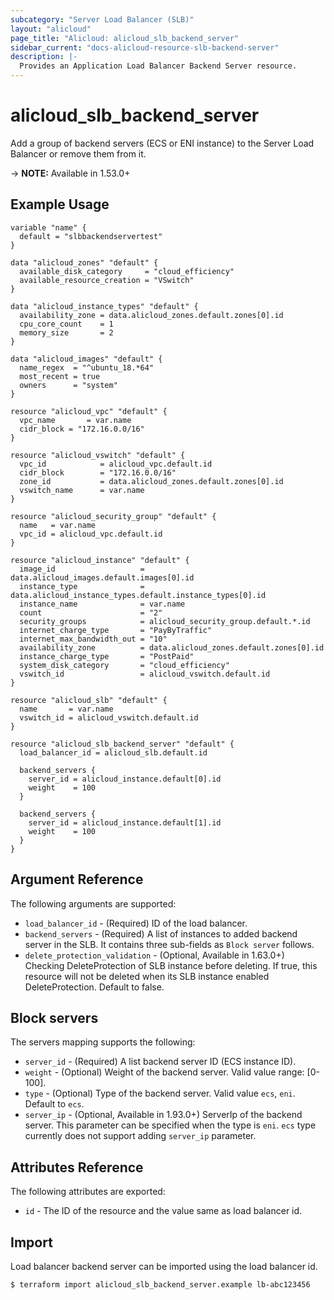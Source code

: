 ```yaml
---
subcategory: "Server Load Balancer (SLB)"
layout: "alicloud"
page_title: "Alicloud: alicloud_slb_backend_server"
sidebar_current: "docs-alicloud-resource-slb-backend-server"
description: |-
  Provides an Application Load Balancer Backend Server resource.
---
```


# alicloud\_slb\_backend\_server

Add a group of backend servers (ECS or ENI instance) to the Server Load Balancer or remove them from it.

-> **NOTE:** Available in 1.53.0+

## Example Usage

```
variable "name" {
  default = "slbbackendservertest"
}

data "alicloud_zones" "default" {
  available_disk_category     = "cloud_efficiency"
  available_resource_creation = "VSwitch"
}

data "alicloud_instance_types" "default" {
  availability_zone = data.alicloud_zones.default.zones[0].id
  cpu_core_count    = 1
  memory_size       = 2
}

data "alicloud_images" "default" {
  name_regex  = "^ubuntu_18.*64"
  most_recent = true
  owners      = "system"
}

resource "alicloud_vpc" "default" {
  vpc_name       = var.name
  cidr_block = "172.16.0.0/16"
}

resource "alicloud_vswitch" "default" {
  vpc_id            = alicloud_vpc.default.id
  cidr_block        = "172.16.0.0/16"
  zone_id           = data.alicloud_zones.default.zones[0].id
  vswitch_name      = var.name
}

resource "alicloud_security_group" "default" {
  name   = var.name
  vpc_id = alicloud_vpc.default.id
}

resource "alicloud_instance" "default" {
  image_id                   = data.alicloud_images.default.images[0].id
  instance_type              = data.alicloud_instance_types.default.instance_types[0].id
  instance_name              = var.name
  count                      = "2"
  security_groups            = alicloud_security_group.default.*.id
  internet_charge_type       = "PayByTraffic"
  internet_max_bandwidth_out = "10"
  availability_zone          = data.alicloud_zones.default.zones[0].id
  instance_charge_type       = "PostPaid"
  system_disk_category       = "cloud_efficiency"
  vswitch_id                 = alicloud_vswitch.default.id
}

resource "alicloud_slb" "default" {
  name       = var.name
  vswitch_id = alicloud_vswitch.default.id
}

resource "alicloud_slb_backend_server" "default" {
  load_balancer_id = alicloud_slb.default.id

  backend_servers {
    server_id = alicloud_instance.default[0].id
    weight    = 100
  }

  backend_servers {
    server_id = alicloud_instance.default[1].id
    weight    = 100
  }
}
```

## Argument Reference

The following arguments are supported:

* `load_balancer_id` - (Required) ID of the load balancer.
* `backend_servers` - (Required) A list of instances to added backend server in the SLB. It contains three sub-fields as `Block server` follows.
* `delete_protection_validation` - (Optional, Available in 1.63.0+) Checking DeleteProtection of SLB instance before deleting. If true, this resource will not be deleted when its SLB instance enabled DeleteProtection. Default to false.

## Block servers

The servers mapping supports the following:

* `server_id` - (Required) A list backend server ID (ECS instance ID).
* `weight` - (Optional) Weight of the backend server. Valid value range: [0-100]. 
* `type` - (Optional) Type of the backend server. Valid value `ecs`, `eni`. Default to `ecs`.
* `server_ip` - (Optional, Available in 1.93.0+) ServerIp of the backend server. This parameter can be specified when the type is `eni`. `ecs` type currently does not support adding `server_ip` parameter.

## Attributes Reference

The following attributes are exported:

* `id` - The ID of the resource and the value same as load balancer id.

## Import

Load balancer backend server can be imported using the load balancer id.

```
$ terraform import alicloud_slb_backend_server.example lb-abc123456
```
